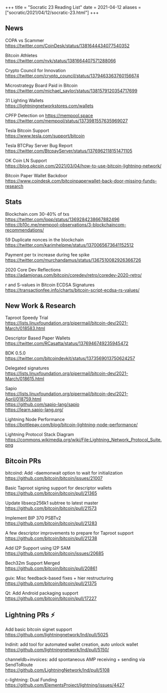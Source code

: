 +++
title =  "Socratic 23 Reading List"
date = 2021-04-12
aliases = ["socratic/2021/04/12/socratic-23.html"]
+++

## News

COPA vs Scammer  
<https://twitter.com/CoinDesk/status/1381644434077540352>

Bitcoin Athletes  
<https://twitter.com/nvk/status/1381664407571288066>

Crypto Council for Innovation  
<https://twitter.com/crypto_council/status/1379463363760156674>

Microstrategy Board Paid in Bitcoin  
<https://twitter.com/michael_saylor/status/1381579120354717699>

31 Lighting Wallets  
<https://lightningnetworkstores.com/wallets>

CPFP Detection on <https://mempool.space>  
<https://twitter.com/mempool/status/1373981557635969027>

Tesla Bitcoin Support  
<https://www.tesla.com/support/bitcoin>

Tesla BTCPay Server Bug Report  
<https://twitter.com/BtcpayServer/status/1376962118151471105>

OK Coin LN Support  
<https://blog.okcoin.com/2021/03/04/how-to-use-bitcoin-lightning-network/>

Bitcoin Paper Wallet Backdoor  
<https://www.coindesk.com/bitcoinpaperwallet-back-door-missing-funds-research>


## Stats

Blockchain.com 30-40% of txs  
<https://twitter.com/lopp/status/1369284238667882496>  
<https://b10c.me/mempool-observations/3-blockchaincom-recommendations/>

59 Duplicate nonces in the blockchain  
<https://twitter.com/karimhelpme/status/1370065673641152512>

Payment per tx increase during fee spike  
<https://twitter.com/murchandamus/status/1367510082926366726>

2020 Core Dev Reflections  
<https://adamjonas.com/bitcoin/coredev/retro/coredev-2020-retro/>

r and S-values in Bitcoin ECDSA Signatures  
<https://transactionfee.info/charts/bitcoin-script-ecdsa-rs-values/>


## New Work & Research

Taproot Speedy Trial  
<https://lists.linuxfoundation.org/pipermail/bitcoin-dev/2021-March/018583.html>

Descriptor Based Paper Wallets  
<https://twitter.com/RCasatta/status/1376946749235945472>

BDK 0.5.0  
<https://twitter.com/bitcoindevkit/status/1373569013750624257>

Delegated signatures  
<https://lists.linuxfoundation.org/pipermail/bitcoin-dev/2021-March/018615.html>

Sapio  
<https://lists.linuxfoundation.org/pipermail/bitcoin-dev/2021-April/018759.html>  
<https://github.com/sapio-lang/sapio>  
<https://learn.sapio-lang.org/>

Lightning Node Performance  
<https://bottlepay.com/blog/bitcoin-lightning-node-performance/>

Lightning Protocol Stack Diagram  
<https://commons.wikimedia.org/wiki/File:Lightning_Network_Protocol_Suite.png>



## Bitcoin PRs

bitcoind: Add -daemonwait option to wait for initialization  
<https://github.com/bitcoin/bitcoin/issues/21007>

Basic Taproot signing support for descriptor wallets  
<https://github.com/bitcoin/bitcoin/pull/21365>

Update libsecp256k1 subtree to latest master  
<https://github.com/bitcoin/bitcoin/pull/21573>

Implement BIP 370 PSBTv2  
<https://github.com/bitcoin/bitcoin/pull/21283>

A few descriptor improvements to prepare for Taproot support  
<https://github.com/bitcoin/bitcoin/pull/21238>

Add I2P Support using I2P SAM  
<https://github.com/bitcoin/bitcoin/issues/20685>

Bech32m Support Merged  
<https://github.com/bitcoin/bitcoin/pull/20861>

guix: Misc feedback-based fixes + hier restructuring  
<https://github.com/bitcoin/bitcoin/pull/21375>

Qt: Add Android packaging support  
<https://github.com/bitcoin/bitcoin/pull/17227>


## Lightning PRs ⚡

Add basic bitcoin signet support  
<https://github.com/lightningnetwork/lnd/pull/5025>

lndinit: add tool for automated wallet creation, auto unlock wallet  
<https://github.com/lightningnetwork/lnd/pull/5150/>

channeldb+invoices: add spontaneous AMP receiving + sending via SendToRoute  
<https://github.com/LightningNetwork/lnd/pull/5108>

c-lightning: Dual Funding  
<https://github.com/ElementsProject/lightning/issues/4427>



